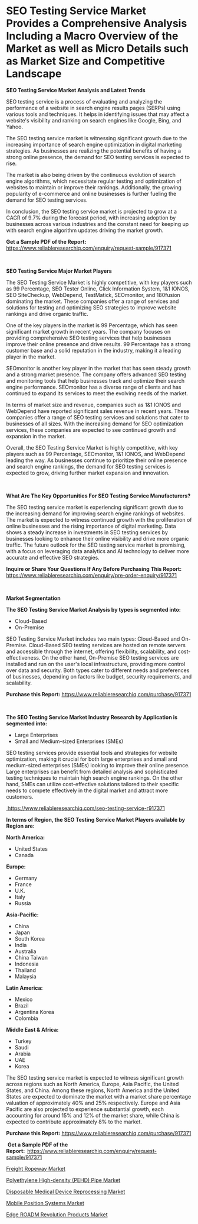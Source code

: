 <p><h1>SEO Testing Service Market Provides a Comprehensive Analysis Including a Macro Overview of the Market as well as Micro Details such as Market Size and Competitive Landscape</h1></p><p><strong>SEO Testing Service Market Analysis and Latest Trends</strong></p>
<p><p>SEO testing service is a process of evaluating and analyzing the performance of a website in search engine results pages (SERPs) using various tools and techniques. It helps in identifying issues that may affect a website's visibility and ranking on search engines like Google, Bing, and Yahoo.</p><p>The SEO testing service market is witnessing significant growth due to the increasing importance of search engine optimization in digital marketing strategies. As businesses are realizing the potential benefits of having a strong online presence, the demand for SEO testing services is expected to rise.</p><p>The market is also being driven by the continuous evolution of search engine algorithms, which necessitate regular testing and optimization of websites to maintain or improve their rankings. Additionally, the growing popularity of e-commerce and online businesses is further fueling the demand for SEO testing services.</p><p>In conclusion, the SEO testing service market is projected to grow at a CAGR of 9.7% during the forecast period, with increasing adoption by businesses across various industries and the constant need for keeping up with search engine algorithm updates driving the market growth.</p></p>
<p><strong>Get a Sample PDF of the Report:&nbsp;</strong> <a href="https://www.reliableresearchiq.com/enquiry/request-sample/917371">https://www.reliableresearchiq.com/enquiry/request-sample/917371</a></p>
<p>&nbsp;</p>
<p><strong>SEO Testing Service Major Market Players</strong></p>
<p><p>The SEO Testing Service Market is highly competitive, with key players such as 99 Percentage, SEO Tester Online, Click Information System, 1&1 IONOS, SEO SiteCheckup, WebDepend, TestMatick, SEOmonitor, and 180fusion dominating the market. These companies offer a range of services and solutions for testing and optimizing SEO strategies to improve website rankings and drive organic traffic.</p><p>One of the key players in the market is 99 Percentage, which has seen significant market growth in recent years. The company focuses on providing comprehensive SEO testing services that help businesses improve their online presence and drive results. 99 Percentage has a strong customer base and a solid reputation in the industry, making it a leading player in the market.</p><p>SEOmonitor is another key player in the market that has seen steady growth and a strong market presence. The company offers advanced SEO testing and monitoring tools that help businesses track and optimize their search engine performance. SEOmonitor has a diverse range of clients and has continued to expand its services to meet the evolving needs of the market.</p><p>In terms of market size and revenue, companies such as 1&1 IONOS and WebDepend have reported significant sales revenue in recent years. These companies offer a range of SEO testing services and solutions that cater to businesses of all sizes. With the increasing demand for SEO optimization services, these companies are expected to see continued growth and expansion in the market.</p><p>Overall, the SEO Testing Service Market is highly competitive, with key players such as 99 Percentage, SEOmonitor, 1&1 IONOS, and WebDepend leading the way. As businesses continue to prioritize their online presence and search engine rankings, the demand for SEO testing services is expected to grow, driving further market expansion and innovation.</p></p>
<p>&nbsp;</p>
<p><strong>What Are The Key Opportunities For SEO Testing Service Manufacturers?</strong></p>
<p><p>The SEO testing service market is experiencing significant growth due to the increasing demand for improving search engine rankings of websites. The market is expected to witness continued growth with the proliferation of online businesses and the rising importance of digital marketing. Data shows a steady increase in investments in SEO testing services by businesses looking to enhance their online visibility and drive more organic traffic. The future outlook for the SEO testing service market is promising, with a focus on leveraging data analytics and AI technology to deliver more accurate and effective SEO strategies.</p></p>
<p><strong>Inquire or Share Your Questions If Any Before Purchasing This Report:</strong> <a href="https://www.reliableresearchiq.com/enquiry/pre-order-enquiry/917371">https://www.reliableresearchiq.com/enquiry/pre-order-enquiry/917371</a></p>
<p>&nbsp;</p>
<p><strong>Market Segmentation</strong></p>
<p><strong>The SEO Testing Service Market Analysis by types is segmented into:</strong></p>
<p><ul><li>Cloud-Based</li><li>On-Premise</li></ul></p>
<p><p>SEO Testing Service Market includes two main types: Cloud-Based and On-Premise. Cloud-Based SEO testing services are hosted on remote servers and accessible through the internet, offering flexibility, scalability, and cost-effectiveness. On the other hand, On-Premise SEO testing services are installed and run on the user's local infrastructure, providing more control over data and security. Both types cater to different needs and preferences of businesses, depending on factors like budget, security requirements, and scalability.</p></p>
<p><strong>Purchase this Report:&nbsp;</strong><a href="https://www.reliableresearchiq.com/purchase/917371">https://www.reliableresearchiq.com/purchase/917371</a></p>
<p>&nbsp;</p>
<p><strong>The SEO Testing Service Market Industry Research by Application is segmented into:</strong></p>
<p><ul><li>Large Enterprises</li><li>Small and Medium-sized Enterprises (SMEs)</li></ul></p>
<p><p>SEO testing services provide essential tools and strategies for website optimization, making it crucial for both large enterprises and small and medium-sized enterprises (SMEs) looking to improve their online presence. Large enterprises can benefit from detailed analysis and sophisticated testing techniques to maintain high search engine rankings. On the other hand, SMEs can utilize cost-effective solutions tailored to their specific needs to compete effectively in the digital market and attract more customers.</p></p>
<p><a href="https://www.reliableresearchiq.com/seo-testing-service-r917371">&nbsp;https://www.reliableresearchiq.com/seo-testing-service-r917371</a></p>
<p><strong>In terms of Region, the SEO Testing Service Market Players available by Region are:</strong></p>
<p>
    <p> <strong> North America: </strong>
        <ul>
            <li>United States</li>
            <li>Canada</li>
        </ul>
        </p> 
    <p> <strong> Europe: </strong>
        <ul>
            <li>Germany</li>
            <li>France</li>
            <li>U.K.</li>
            <li>Italy</li>
            <li>Russia</li>
        </ul>
        </p> 
    <p> <strong> Asia-Pacific: </strong>
        <ul>
            <li>China</li>
            <li>Japan</li>
            <li>South Korea</li>
            <li>India</li>
            <li>Australia</li>
            <li>China Taiwan</li>
            <li>Indonesia</li>
            <li>Thailand</li>
            <li>Malaysia</li>
        </ul>
        </p> 
    <p> <strong> Latin America: </strong>
        <ul>
            <li>Mexico</li>
            <li>Brazil</li>
            <li>Argentina Korea</li>
            <li>Colombia</li>
        </ul>
        </p> 
    <p> <strong> Middle East & Africa: </strong>
        <ul>
            <li>Turkey</li>
            <li>Saudi</li>
            <li>Arabia</li>
            <li>UAE</li>
            <li>Korea</li>
        </ul>
    </p>
    </p>
<p><p>The SEO testing service market is expected to witness significant growth across regions such as North America, Europe, Asia Pacific, the United States, and China. Among these regions, North America and the United States are expected to dominate the market with a market share percentage valuation of approximately 40% and 25% respectively. Europe and Asia Pacific are also projected to experience substantial growth, each accounting for around 15% and 12% of the market share, while China is expected to contribute approximately 8% to the market.</p></p>
<p><strong>Purchase this Report: </strong><a href="https://www.reliableresearchiq.com/purchase/917371">https://www.reliableresearchiq.com/purchase/917371</a></p>
<p>&nbsp;<strong>Get a Sample PDF of the Report:&nbsp;&nbsp;</strong><a href="https://www.reliableresearchiq.com/enquiry/request-sample/917371">https://www.reliableresearchiq.com/enquiry/request-sample/917371</a></p>
<p><strong></strong></p>
<p><p><a href="https://github.com/provorikovar/Market-Research-Report-List-5/blob/main/freight-ropeway-market.md">Freight Ropeway Market</a></p><p><a href="https://www.linkedin.com/pulse/polyethylene-high-density-pehd-pipe-market-share-new-trends-wlimf?trackingId=03CBjyJwRRqfFmgLN4PUrA%3D%3D">Polyethylene High-density (PEHD) Pipe Market</a></p><p><a href="https://github.com/arabintang013/Market-Research-Report-List-1/blob/main/disposable-medical-device-reprocessing-market.md">Disposable Medical Device Reprocessing Market</a></p><p><a href="https://github.com/FredaSauer/Market-Research-Report-List-1/blob/main/mobile-position-systems-market.md">Mobile Position Systems Market</a></p><p><a href="https://github.com/CliffMedina6/Market-Research-Report-List-6/blob/main/edge-roadm-revolution-products-market.md">Edge ROADM Revolution Products Market</a></p></p>
